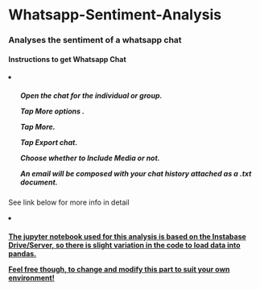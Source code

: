 # Whatsapp-Sentiment-Analysis
<h3> Analyses the sentiment of a whatsapp chat</h3>

<h4>Instructions to get Whatsapp Chat</h4>
<li>  
<h5>
<ul>Open the chat for the individual or group.</ul>
<ul>Tap More options . </ul>
<ul>Tap More. </ul>
<ul>Tap Export chat.</ul>
<ul>Choose whether to Include Media or not.</ul>
<ul>An email will be composed with your chat history attached as a .txt document.</ul>
</h5>
</li>

<p>See link below for more info in detail
<li><a href="https://faq.whatsapp.com/en/android/23756533/"></li>
</p>
<h4> The jupyter notebook used for this analysis is based on the Instabase Drive/Server, so there is slight variation in the code to load data into pandas.
<p>Feel free though, to change and modify this part to suit your own environment!</p></h4>
